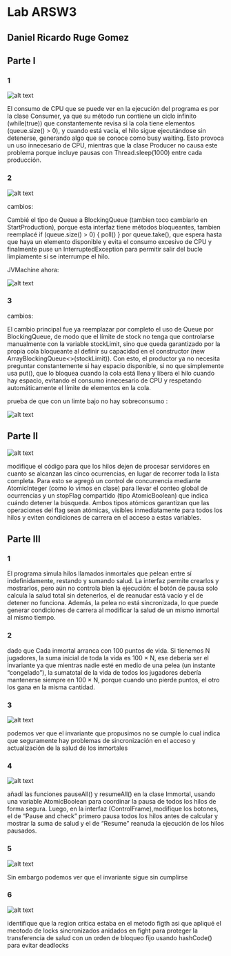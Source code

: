 
# Lab ARSW3

## Daniel Ricardo Ruge Gomez

## Parte I

### 1

![alt text](image.png)

El consumo de CPU que se puede ver en la ejecución del programa es por la clase Consumer, ya que su método run contiene un ciclo infinito (while(true)) que constantemente revisa si la cola tiene elementos (queue.size() > 0), y cuando está vacía, el hilo sigue ejecutándose sin detenerse, generando algo que se conoce como busy waiting. Esto provoca un uso innecesario de CPU, mientras que la clase Producer no causa este problema porque incluye pausas con Thread.sleep(1000) entre cada producción.


### 2 

![alt text](image-1.png)

cambios: 

Cambié el tipo de Queue<Integer> a BlockingQueue<Integer> (tambien toco cambiarlo en StartProduction), porque esta interfaz tiene métodos bloqueantes, tambien reemplacé if (queue.size() > 0) { poll() } por queue.take(), que espera hasta que haya un elemento disponible y evita el consumo excesivo de CPU y finalmente puse un InterruptedException para permitir salir del bucle limpiamente si se interrumpe el hilo.


JVMachine ahora: 


![alt text](image-2.png)


### 3

cambios:

El cambio principal fue ya reemplazar por completo el uso de Queue por BlockingQueue, de modo que el límite de stock no tenga que controlarse manualmente con la variable stockLimit, sino que queda garantizado por la propia cola bloqueante al definir su capacidad en el constructor (new ArrayBlockingQueue<>(stockLimit)). Con esto, el productor ya no necesita preguntar constantemente si hay espacio disponible, si no que simplemente usa put(), que lo bloquea cuando la cola está llena y libera el hilo cuando hay espacio, evitando el consumo innecesario de CPU y respetando automáticamente el límite de elementos en la cola.


prueba de que con un limte bajo no hay sobreconsumo : 

![alt text](image-3.png)


## Parte II

![alt text](image-4.png)


modifique el código para que los hilos dejen de procesar servidores en cuanto se alcanzan las cinco ocurrencias, en lugar de recorrer toda la lista completa. Para esto se agregó un control de concurrencia mediante AtomicInteger (como lo vimos en clase) para llevar el conteo global de ocurrencias y un stopFlag compartido (tipo AtomicBoolean) que indica cuándo detener la búsqueda. Ambos tipos atómicos garantizan que las operaciones del flag sean atómicas, visibles inmediatamente para todos los hilos y eviten condiciones de carrera en el acceso a estas variables.


## Parte III

### 1

El programa simula hilos llamados inmortales que pelean entre sí indefinidamente, restando y sumando salud. La interfaz permite crearlos y mostrarlos, pero aún no controla bien la ejecución: el botón de pausa solo calcula la salud total sin detenerlos, el de reanudar está vacío y el de detener no funciona. Además, la pelea no está sincronizada, lo que puede generar condiciones de carrera al modificar la salud de un mismo inmortal al mismo tiempo.

### 2 
 
dado que Cada inmortal arranca con 100 puntos de vida. Si tienemos N jugadores, la suma inicial de toda la vida es 100 × N,
ese debería ser el invariante ya que mientras nadie esté en medio de una pelea (un instante “congelado”), la sumatotal de la vida de todos los jugadores debería mantenerse siempre en 100 × N, porque cuando uno pierde puntos, el otro los gana en la misma cantidad.

### 3

![alt text](image-5.png)

podemos ver que el invariante que propusimos no se cumple lo cual indica que seguramente hay problemas de sincronización en el acceso y actualización de la salud de los inmortales

### 4

![alt text](image-7.png)

añadí las funciones pauseAll() y resumeAll() en la clase Immortal, usando una variable AtomicBoolean para coordinar la pausa de todos los hilos de forma segura. Luego, en la interfaz (ControlFrame),modifique los botones, el de “Pause and check” primero pausa todos los hilos antes de calcular y mostrar la suma de salud y el de “Resume” reanuda la ejecución de los hilos pausados. 

### 5

![alt text](image-6.png)

Sin embargo podemos ver que el invariante sigue sin cumplirse 

### 6

![alt text](image-8.png)

identifique que la region critica estaba en el metodo figth asi que apliqué el meotodo de locks sincronizados anidados en fight para proteger la transferencia de salud con un orden de bloqueo fijo usando hashCode() para evitar deadlocks 

